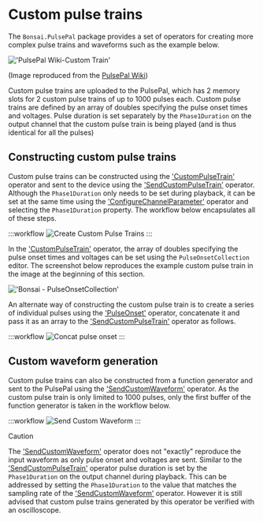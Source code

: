 
# Custom pulse trains
The `Bonsai.PulsePal` package provides a set of operators for creating more complex pulse trains and waveforms such as the example below.

!['PulsePal Wiki-Custom Train'](~/images/PulsePalWiki-CustomPulseTrain.png)

(Image reproduced from the [PulsePal Wiki](https://sites.google.com/site/pulsepalwiki/))

Custom pulse trains are uploaded to the PulsePal, which has 2 memory slots for 2 custom pulse trains of up to 1000 pulses each. Custom pulse trains are defined by an array of doubles specifying the pulse onset times and voltages. Pulse duration is set separately by the `Phase1Duration` on the output channel that the custom pulse train is being played (and is thus identical for all the pulses)

## Constructing custom pulse trains
Custom pulse trains can be constructed using the ['CustomPulseTrain'](xref:Bonsai.PulsePal.CustomPulseTrain) operator and sent to the device using the ['SendCustomPulseTrain'](xref:Bonsai.PulsePal.SendCustomPulseTrain) operator. Although the `Phase1Duration` only needs to be set during playback, it can be set at the same time using the ['ConfigureChannelParameter'](xref:Bonsai.PulsePal.ConfigureChannelParameter) operator and selecting the `Phase1Duration` property. The workflow below encapsulates all of these steps.

:::workflow
![Create Custom Pulse Trains](../workflows/create-custom-pulsetrain.bonsai)
:::

In the ['CustomPulseTrain'](xref:Bonsai.PulsePal.CustomPulseTrain) operator, the array of doubles specifying the pulse onset times and voltages can be set using the `PulseOnsetCollection` editor. The screenshot below reproduces the example custom pulse train in the image at the beginning of this section.

!['Bonsai - PulseOnsetCollection'](~/images/pulse-onset-collection.png)

An alternate way of constructing the custom pulse train is to create a series of individual pulses using the ['PulseOnset'](xref:Bonsai.PulsePal.PulseOnset) operator, concatenate it and pass it as an array to the ['SendCustomPulseTrain'](xref:Bonsai.PulsePal.SendCustomPulseTrain) operator as follows.

:::workflow
![Concat pulse onset](../workflows/concat-pulse-onset.bonsai)
:::

## Custom waveform generation
Custom pulse trains can also be constructed from a function generator and sent to the PulsePal using the ['SendCustomWaveform'](xref:Bonsai.PulsePal.SendCustomWaveform) operator.
As the custom pulse train is only limited to 1000 pulses, only the first buffer of the function generator is taken in the workflow below.

:::workflow
![Send Custom Waveform](../workflows/send-custom-waveform.bonsai)
:::


> [!CAUTION]
> The ['SendCustomWaveform'](xref:Bonsai.PulsePal.SendCustomWaveform) operator does not "exactly" reproduce the input waveform as only pulse onset and voltages are sent. 
> Similar to the ['SendCustomPulseTrain'](xref:Bonsai.PulsePal.SendCustomPulseTrain) operator pulse duration is set by the `Phase1Duration` on the output channel during playback.
> This can be addressed by setting the `Phase1Duration` to the value that matches the sampling rate of the ['SendCustomWaveform'](xref:Bonsai.PulsePal.SendCustomWaveform) operator.
> However it is still advised that custom pulse trains generated by this operator be verified with an oscilloscope.


